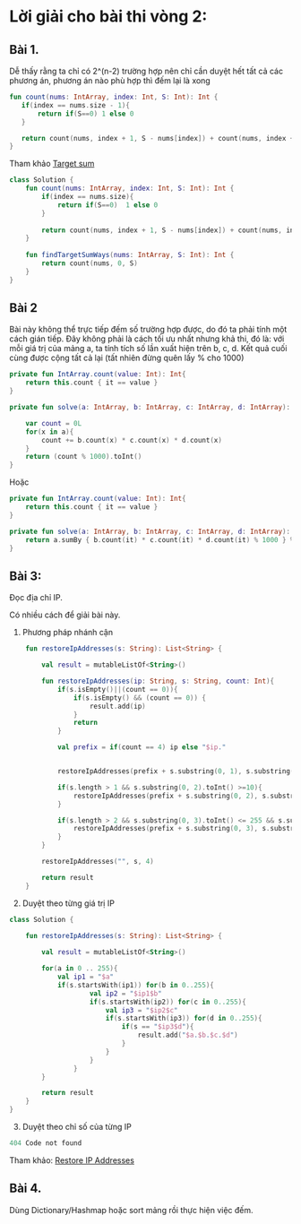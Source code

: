 # Lời giải cho bài thi vòng 2:

## Bài 1. 

Dễ thấy rằng ta chỉ có 2^(n-2) trường hợp nên chỉ cần duyệt hết tất cả các phương án, phương án nào phù hợp thì đếm lại là xong

```kotlin
fun count(nums: IntArray, index: Int, S: Int): Int {
   if(index == nums.size - 1){
       return if(S==0) 1 else 0
   }

   return count(nums, index + 1, S - nums[index]) + count(nums, index + 1, S + nums[index])
}
```

Tham khảo [Target sum](https://leetcode.com/problems/target-sum/)

```kotlin
class Solution {
    fun count(nums: IntArray, index: Int, S: Int): Int {
        if(index == nums.size){
            return if(S==0)  1 else 0
        }
        
        return count(nums, index + 1, S - nums[index]) + count(nums, index + 1, S + nums[index])
    }
    
    fun findTargetSumWays(nums: IntArray, S: Int): Int {
        return count(nums, 0, S)
    }
}
```

## Bài 2

Bài này không thể trực tiếp đếm số trường hợp được, do đó ta phải tính một cách gián tiếp. Đây không phải là cách tối ưu nhất nhưng khả thi, đó là: với mỗi giá trị của mảng a, ta tính tích số lần xuất hiện trên b, c, d. Kết quả cuối cùng được cộng tất cả lại (tất nhiên đừng quên lấy % cho 1000)

```kotlin
private fun IntArray.count(value: Int): Int{
    return this.count { it == value }
}

private fun solve(a: IntArray, b: IntArray, c: IntArray, d: IntArray): Int {

    var count = 0L
    for(x in a){
        count += b.count(x) * c.count(x) * d.count(x)
    }
    return (count % 1000).toInt()
}
```

Hoặc

```kotlin
private fun IntArray.count(value: Int): Int{
    return this.count { it == value }
}

private fun solve(a: IntArray, b: IntArray, c: IntArray, d: IntArray): Int {
    return a.sumBy { b.count(it) * c.count(it) * d.count(it) % 1000 } % 1000
}
```

## Bài 3:

Đọc địa chỉ IP.

Có nhiều cách để giải bài này. 

1. Phương pháp nhánh cận
```kotlin
    fun restoreIpAddresses(s: String): List<String> {

        val result = mutableListOf<String>()

        fun restoreIpAddresses(ip: String, s: String, count: Int){
            if(s.isEmpty()||(count == 0)){
                if(s.isEmpty() && (count == 0)) {
                    result.add(ip)
                }
                return
            }

            val prefix = if(count == 4) ip else "$ip."


            restoreIpAddresses(prefix + s.substring(0, 1), s.substring(1), count - 1)

            if(s.length > 1 && s.substring(0, 2).toInt() >=10){
                restoreIpAddresses(prefix + s.substring(0, 2), s.substring(2), count - 1)
            }

            if(s.length > 2 && s.substring(0, 3).toInt() <= 255 && s.substring(0, 3).toInt() >= 100){
                restoreIpAddresses(prefix + s.substring(0, 3), s.substring(3), count - 1)
            }
        }

        restoreIpAddresses("", s, 4)

        return result
    }
```

2. Duyệt theo từng giá trị IP

```kotlin
class Solution {
    
    fun restoreIpAddresses(s: String): List<String> {

        val result = mutableListOf<String>()

        for(a in 0 .. 255){
            val ip1 = "$a"
            if(s.startsWith(ip1)) for(b in 0..255){
                    val ip2 = "$ip1$b"
                    if(s.startsWith(ip2)) for(c in 0..255){
                        val ip3 = "$ip2$c"
                        if(s.startsWith(ip3)) for(d in 0..255){
                            if(s == "$ip3$d"){
                                result.add("$a.$b.$c.$d")
                            }
                        }
                    }
                }
        }

        return result
    }
}
```

3. Duyệt theo chỉ số của từng IP 

```kotlin
404 Code not found
```

Tham khảo: [Restore IP Addresses](https://leetcode.com/problems/restore-ip-addresses/)

## Bài 4.

Dùng Dictionary/Hashmap hoặc sort mảng rồi thực hiện việc đếm.

